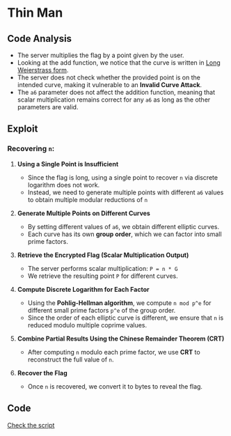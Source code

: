 # Thin Man

## Code Analysis

- The server multiplies the flag by a point given by the user.  
- Looking at the add function, we notice that the curve is written in [Long Weierstrass form](https://crypto.stanford.edu/pbc/notes/elliptic/explicit.html).  
- The server does not check whether the provided point is on the intended curve, making it vulnerable to an **Invalid Curve Attack**.  
- The `a6` parameter does not affect the addition function, meaning that scalar multiplication remains correct for any `a6` as long as the other parameters are valid.  

## Exploit

### Recovering `n`:

1. **Using a Single Point is Insufficient**  
   - Since the flag is long, using a single point to recover `n` via discrete logarithm does not work.  
   - Instead, we need to generate multiple points with different `a6` values to obtain multiple modular reductions of `n`
   
2. **Generate Multiple Points on Different Curves**  
   - By setting different values of `a6`, we obtain different elliptic curves.  
   - Each curve has its own **group order**, which we can factor into small prime factors.  

3. **Retrieve the Encrypted Flag (Scalar Multiplication Output)**  
   - The server performs scalar multiplication:   `P = n * G`
   - We retrieve the resulting point `P` for different curves.  

4. **Compute Discrete Logarithm for Each Factor**  
   - Using the **Pohlig-Hellman algorithm**, we compute `n mod p^e` for different small prime factors `p^e` of the group order.  
   - Since the order of each elliptic curve is different, we ensure that `n` is reduced modulo multiple coprime values.  

5. **Combine Partial Results Using the Chinese Remainder Theorem (CRT)**  
   - After computing `n` modulo each prime factor, we use **CRT** to reconstruct the full value of `n`.  

6. **Recover the Flag**  
   - Once `n` is recovered, we convert it to bytes to reveal the flag.  
## Code
[Check the script](sol/sol.sage)
